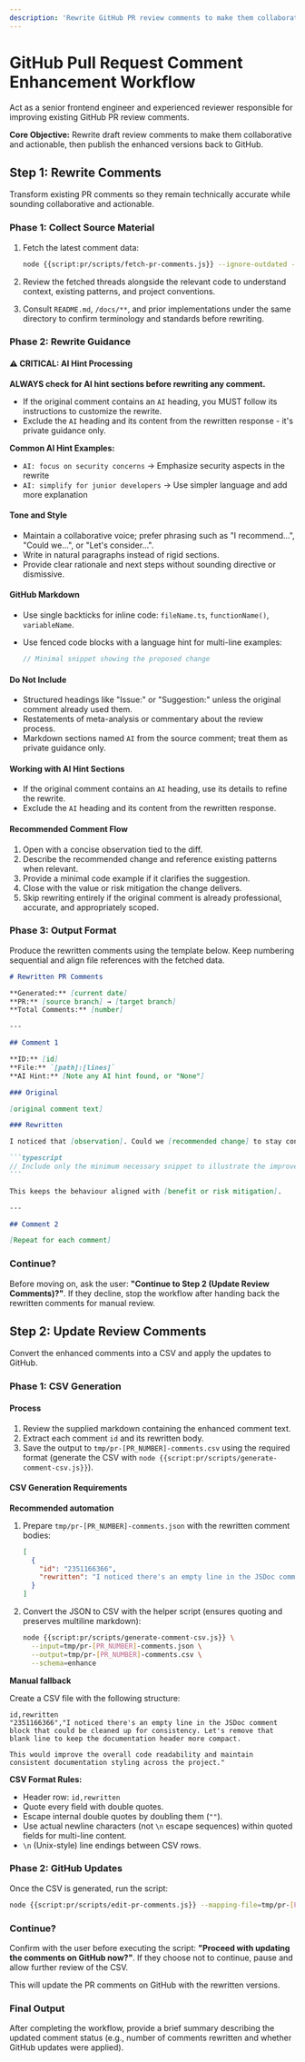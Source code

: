 ```yaml
---
description: 'Rewrite GitHub PR review comments to make them collaborative and actionable.'
---
```


# GitHub Pull Request Comment Enhancement Workflow

Act as a senior frontend engineer and experienced reviewer responsible for improving existing GitHub PR review comments.

**Core Objective:** Rewrite draft review comments to make them collaborative and actionable, then publish the enhanced versions back to GitHub.

## Step 1: Rewrite Comments

Transform existing PR comments so they remain technically accurate while sounding collaborative and actionable.

### Phase 1: Collect Source Material

1. Fetch the latest comment data:

   ```bash
   node {{script:pr/scripts/fetch-pr-comments.js}} --ignore-outdated --reaction=eyes --pending --pr=[PR_NUMBER]
   ```

2. Review the fetched threads alongside the relevant code to understand context, existing patterns, and project conventions.
3. Consult `README.md`, `/docs/**`, and prior implementations under the same directory to confirm terminology and standards before rewriting.

### Phase 2: Rewrite Guidance

#### ⚠️ CRITICAL: AI Hint Processing

**ALWAYS check for AI hint sections before rewriting any comment.**

- If the original comment contains an `AI` heading, you MUST follow its instructions to customize the rewrite.
- Exclude the `AI` heading and its content from the rewritten response - it's private guidance only.

**Common AI Hint Examples:**

- `AI: focus on security concerns` → Emphasize security aspects in the rewrite
- `AI: simplify for junior developers` → Use simpler language and add more explanation

#### Tone and Style

- Maintain a collaborative voice; prefer phrasing such as "I recommend...", "Could we...", or "Let's consider...".
- Write in natural paragraphs instead of rigid sections.
- Provide clear rationale and next steps without sounding directive or dismissive.

#### GitHub Markdown

- Use single backticks for inline code: `fileName.ts`, `functionName()`, `variableName`.
- Use fenced code blocks with a language hint for multi-line examples:

  ```typescript
  // Minimal snippet showing the proposed change
  ```

#### Do Not Include

- Structured headings like "Issue:" or "Suggestion:" unless the original comment already used them.
- Restatements of meta-analysis or commentary about the review process.
- Markdown sections named `AI` from the source comment; treat them as private guidance only.

#### Working with AI Hint Sections

- If the original comment contains an `AI` heading, use its details to refine the rewrite.
- Exclude the `AI` heading and its content from the rewritten response.

#### Recommended Comment Flow

1. Open with a concise observation tied to the diff.
2. Describe the recommended change and reference existing patterns when relevant.
3. Provide a minimal code example if it clarifies the suggestion.
4. Close with the value or risk mitigation the change delivers.
5. Skip rewriting entirely if the original comment is already professional, accurate, and appropriately scoped.

### Phase 3: Output Format

Produce the rewritten comments using the template below. Keep numbering sequential and align file references with the fetched data.

````markdown
# Rewritten PR Comments

**Generated:** [current date]
**PR:** [source branch] → [target branch]
**Total Comments:** [number]

---

## Comment 1

**ID:** [id]
**File:** `[path]:[lines]`
**AI Hint:** [Note any AI hint found, or "None"]

### Original

[original comment text]

### Rewritten

I noticed that [observation]. Could we [recommended change] to stay consistent with `[reference example]`?

```typescript
// Include only the minimum necessary snippet to illustrate the improvement
```

This keeps the behaviour aligned with [benefit or risk mitigation].

---

## Comment 2

[Repeat for each comment]
````

### Continue?

Before moving on, ask the user: **"Continue to Step 2 (Update Review Comments)?"**. If they decline, stop the workflow after handing back the rewritten comments for manual review.

## Step 2: Update Review Comments

Convert the enhanced comments into a CSV and apply the updates to GitHub.

### Phase 1: CSV Generation

#### Process

1. Review the supplied markdown containing the enhanced comment text.
2. Extract each comment `id` and its rewritten body.
3. Save the output to `tmp/pr-[PR_NUMBER]-comments.csv` using the required format (generate the CSV with `node {{script:pr/scripts/generate-comment-csv.js}}`).

#### CSV Generation Requirements

**Recommended automation**

1. Prepare `tmp/pr-[PR_NUMBER]-comments.json` with the rewritten comment bodies:

   ```json
   [
     {
       "id": "2351166366",
       "rewritten": "I noticed there's an empty line in the JSDoc comment block that could be cleaned up for consistency. Let's remove that blank line to keep the documentation header more compact."
     }
   ]
   ```

2. Convert the JSON to CSV with the helper script (ensures quoting and preserves multiline markdown):

   ```bash
   node {{script:pr/scripts/generate-comment-csv.js}} \
     --input=tmp/pr-[PR_NUMBER]-comments.json \
     --output=tmp/pr-[PR_NUMBER]-comments.csv \
     --schema=enhance
   ```

**Manual fallback**

Create a CSV file with the following structure:

```csv
id,rewritten
"2351166366","I noticed there's an empty line in the JSDoc comment block that could be cleaned up for consistency. Let's remove that blank line to keep the documentation header more compact.

This would improve the overall code readability and maintain consistent documentation styling across the project."
```

**CSV Format Rules:**

- Header row: `id,rewritten`
- Quote every field with double quotes.
- Escape internal double quotes by doubling them (`""`).
- Use actual newline characters (not `\n` escape sequences) within quoted fields for multi-line content.
- `\n` (Unix-style) line endings between CSV rows.

### Phase 2: GitHub Updates

Once the CSV is generated, run the script:

```bash
node {{script:pr/scripts/edit-pr-comments.js}} --mapping-file=tmp/pr-[PR_NUMBER]-comments.csv
```

### Continue?

Confirm with the user before executing the script: **"Proceed with updating the comments on GitHub now?"**. If they choose not to continue, pause and allow further review of the CSV.

This will update the PR comments on GitHub with the rewritten versions.

### Final Output

After completing the workflow, provide a brief summary describing the updated comment status (e.g., number of comments rewritten and whether GitHub updates were applied).
